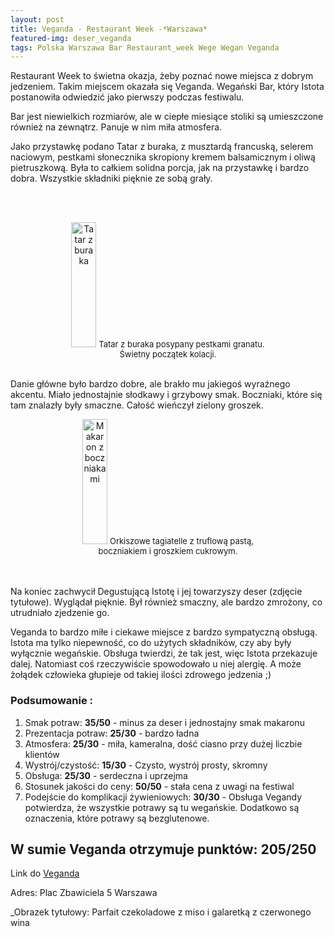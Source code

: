 ```yaml
---
layout: post
title: Veganda - Restaurant Week -*Warszawa*
featured-img: deser_veganda
tags: Polska Warszawa Bar Restaurant_week Wege Wegan Veganda
---
```

Restaurant Week to świetna okazja, żeby poznać nowe miejsca z dobrym jedzeniem.
 Takim miejscem okazała się Veganda. Wegański Bar,
 który Istota postanowiła odwiedzić jako pierwszy podczas festiwalu.

Bar jest niewielkich rozmiarów, ale w ciepłe miesiące stoliki są umieszczone również na zewnątrz.
 Panuje w nim miła atmosfera.

Jako przystawkę podano Tatar z buraka, z musztardą francuską, selerem naciowym,
pestkami słonecznika skropiony kremem balsamicznym i oliwą pietruszkową.
Była to całkiem solidna porcja, jak na przystawkę i bardzo dobra. Wszystkie składniki pięknie ze sobą grały.

<br />&ensp;&ensp;&ensp;
<center><div style="width:65%">
  <img src="{{site.url}}/assets/img/posts/tatar_burak_veganda.jpg" alt="Tatar z buraka" height="200px" width="40px" />
  <font size="2">
      Tatar z buraka posypany pestkami granatu. Świetny początek kolacji.
  </font>
</div></center>
<br />

Danie główne było bardzo dobre, ale brakło mu jakiegoś wyraźnego akcentu.
 Miało jednostajnie słodkawy i grzybowy smak.
Boczniaki, które się tam znalazły były smaczne. Całość wieńczył zielony groszek.

<center><div style="width:65%">
  <img src="{{site.url}}/assets/img/posts/veganda_makaron.jpg" alt="Makaron z boczniakami " height="200px" width="40px" />

  <font size="2">
Orkiszowe tagiatelle z truflową pastą, boczniakiem i groszkiem cukrowym.
  </font>
</div></center>
<br />&ensp;&ensp;&ensp;

Na koniec zachwycił Degustującą Istotę i jej towarzyszy deser (zdjęcie tytułowe). Wyglądał pięknie.
 Był również smaczny, ale bardzo zmrożony, co utrudniało zjedzenie go.

 Veganda to bardzo miłe i ciekawe miejsce z bardzo sympatyczną obsługą.
 Istota ma tylko niepewność, co do użytych składników,
 czy aby były wyłącznie wegańskie. Obsługa twierdzi, że tak jest, więc Istota przekazuje dalej.
  Natomiast coś rzeczywiście spowodowało u niej alergię.
  A może żołądek człowieka głupieje od takiej ilości zdrowego jedzenia ;)

### Podsumowanie :
1. Smak potraw: **35/50** - minus za deser i jednostajny smak makaronu
2. Prezentacja potraw: **25/30** - bardzo ładna
3. Atmosfera: **25/30** - miła, kameralna, dość ciasno przy dużej liczbie klientów
4. Wystrój/czystość: **15/30** - Czysto, wystrój prosty, skromny
5. Obsługa: **25/30** - serdeczna i uprzejma
6. Stosunek jakości do ceny: **50/50** - stała cena z uwagi na festiwal
7. Podejście do komplikacji żywieniowych: **30/30** - Obsługa Vegandy potwierdza, że wszystkie potrawy są tu wegańskie.
Dodatkowo są oznaczenia, które potrawy są bezglutenowe.

## W sumie Veganda otrzymuje punktów: **205/250**
Link do [Veganda]

Adres: Plac Zbawiciela 5
Warszawa

_Obrazek tytułowy: Parfait czekoladowe z miso i galaretką z czerwonego wina

[Veganda]:https://www.facebook.com/vegandabar/


